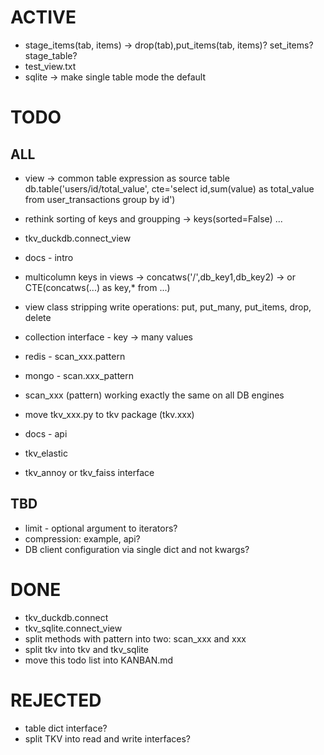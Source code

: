 # ACTIVE

- stage_items(tab, items) -> drop(tab),put_items(tab, items)? set_items? stage_table?
- test_view.txt
- sqlite -> make single table mode the default

# TODO

## ALL

- view -> common table expression as source table db.table('users/id/total_value', cte='select id,sum(value) as total_value from user_transactions group by id')

- rethink sorting of keys and groupping -> keys(sorted=False) ...
- tkv_duckdb.connect_view
- docs - intro
- multicolumn keys in views -> concatws('/',db_key1,db_key2) -> or CTE(concatws(...) as key,\* from ...)
- view class stripping write operations: put, put_many, put_items, drop, delete
- collection interface - key -> many values
- redis - scan_xxx.pattern
- mongo - scan.xxx_pattern
- scan_xxx (pattern) working exactly the same on all DB engines

- move tkv_xxx.py to tkv package (tkv.xxx)
- docs - api
- tkv_elastic
- tkv_annoy or tkv_faiss interface


## TBD

- limit - optional argument to iterators?
- compression: example, api?
- DB client configuration via single dict and not kwargs?

# DONE

- tkv_duckdb.connect
- tkv_sqlite.connect_view
- split methods with pattern into two: scan_xxx and xxx
- split tkv into tkv and tkv_sqlite
- move this todo list into KANBAN.md

# REJECTED

- table dict interface?
- split TKV into read and write interfaces?
